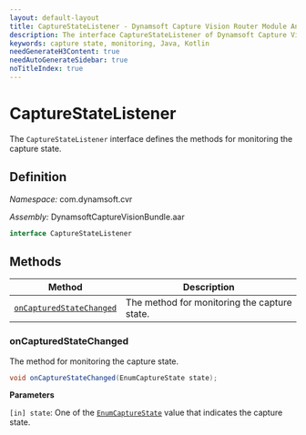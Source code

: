 ```yaml
---
layout: default-layout
title: CaptureStateListener - Dynamsoft Capture Vision Router Module Android Edition API Reference
description: The interface CaptureStateListener of Dynamsoft Capture Vision Router Module defines the methods for monitoring the capture state.
keywords: capture state, monitoring, Java, Kotlin
needGenerateH3Content: true
needAutoGenerateSidebar: true
noTitleIndex: true
---
```


# CaptureStateListener

The `CaptureStateListener` interface defines the methods for monitoring the capture state.

## Definition

*Namespace:* com.dynamsoft.cvr

*Assembly:* DynamsoftCaptureVisionBundle.aar

```java
interface CaptureStateListener
```

## Methods

| Method | Description |
|------- |-------------|
| [`onCapturedStateChanged`](#oncapturedstatechanged) | The method for monitoring the capture state. |

### onCapturedStateChanged

The method for monitoring the capture state.

```java
void onCaptureStateChanged(EnumCaptureState state);
```

**Parameters**

`[in] state`: One of the [`EnumCaptureState`]({{site.dcv_enumerations}}capture-vision-router/capture-state.html) value that indicates the capture state.

